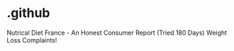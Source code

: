 # .github
Nutrical Diet France - An Honest Consumer Report (Tried 180 Days) Weight Loss Complaints!
